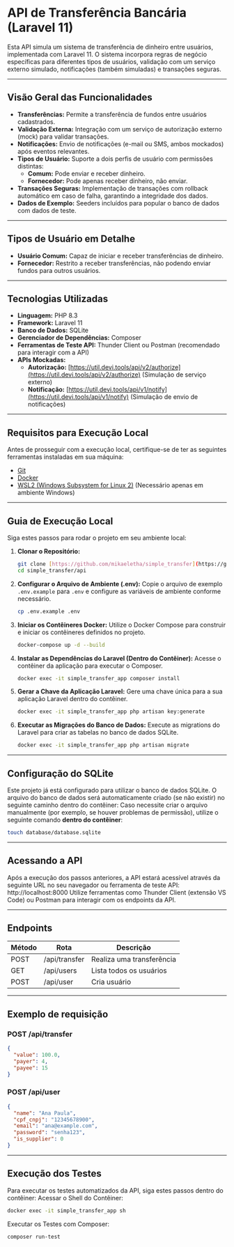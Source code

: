 # API de Transferência Bancária (Laravel 11)

Esta API simula um sistema de transferência de dinheiro entre usuários, implementada com Laravel 11. O sistema incorpora regras de negócio específicas para diferentes tipos de usuários, validação com um serviço externo simulado, notificações (também simuladas) e transações seguras.

---

## Visão Geral das Funcionalidades

* **Transferências:** Permite a transferência de fundos entre usuários cadastrados.
* **Validação Externa:** Integração com um serviço de autorização externo (mock) para validar transações.
* **Notificações:** Envio de notificações (e-mail ou SMS, ambos mockados) após eventos relevantes.
* **Tipos de Usuário:** Suporte a dois perfis de usuário com permissões distintas:
    * **Comum:** Pode enviar e receber dinheiro.
    * **Fornecedor:** Pode apenas receber dinheiro, não enviar.
* **Transações Seguras:** Implementação de transações com rollback automático em caso de falha, garantindo a integridade dos dados.
* **Dados de Exemplo:** Seeders incluídos para popular o banco de dados com dados de teste.

---

## Tipos de Usuário em Detalhe

* **Usuário Comum:** Capaz de iniciar e receber transferências de dinheiro.
* **Fornecedor:** Restrito a receber transferências, não podendo enviar fundos para outros usuários.

---

## Tecnologias Utilizadas

* **Linguagem:** PHP 8.3
* **Framework:** Laravel 11
* **Banco de Dados:** SQLite
* **Gerenciador de Dependências:** Composer
* **Ferramentas de Teste API:** Thunder Client ou Postman (recomendado para interagir com a API)
* **APIs Mockadas:**
    * **Autorização:** [https://util.devi.tools/api/v2/authorize](https://util.devi.tools/api/v2/authorize) (Simulação de serviço externo)
    * **Notificação:** [https://util.devi.tools/api/v1/notify](https://util.devi.tools/api/v1/notify) (Simulação de envio de notificações)

---

## Requisitos para Execução Local

Antes de prosseguir com a execução local, certifique-se de ter as seguintes ferramentas instaladas em sua máquina:

* [Git](https://git-scm.com/)
* [Docker](https://www.docker.com/)
* [WSL2 (Windows Subsystem for Linux 2)](https://learn.microsoft.com/pt-br/windows/wsl/install) (Necessário apenas em ambiente Windows)

---

## Guia de Execução Local

Siga estes passos para rodar o projeto em seu ambiente local:

1.  **Clonar o Repositório:**
    ```bash
    git clone [https://github.com/mikaeletha/simple_transfer](https://github.com/mikaeletha/simple_transfer)
    cd simple_transfer/api
    ```

2.  **Configurar o Arquivo de Ambiente (.env):**
    Copie o arquivo de exemplo `.env.example` para `.env` e configure as variáveis de ambiente conforme necessário.
    ```bash
    cp .env.example .env
    ```

3.  **Iniciar os Contêineres Docker:**
    Utilize o Docker Compose para construir e iniciar os contêineres definidos no projeto.
    ```bash
    docker-compose up -d --build
    ```

4.  **Instalar as Dependências do Laravel (Dentro do Contêiner):**
    Acesse o contêiner da aplicação para executar o Composer.
    ```bash
    docker exec -it simple_transfer_app composer install
    ```

5.  **Gerar a Chave da Aplicação Laravel:**
    Gere uma chave única para a sua aplicação Laravel dentro do contêiner.
    ```bash
    docker exec -it simple_transfer_app php artisan key:generate
    ```

6.  **Executar as Migrações do Banco de Dados:**
    Execute as migrations do Laravel para criar as tabelas no banco de dados SQLite.
    ```bash
    docker exec -it simple_transfer_app php artisan migrate
    ```

---

## Configuração do SQLite

Este projeto já está configurado para utilizar o banco de dados SQLite. O arquivo do banco de dados será automaticamente criado (se não existir) no seguinte caminho dentro do contêiner:
Caso necessite criar o arquivo manualmente (por exemplo, se houver problemas de permissão), utilize o seguinte comando **dentro do contêiner**:

```bash
touch database/database.sqlite
```

---

## Acessando a API
Após a execução dos passos anteriores, a API estará acessível através da seguinte URL no seu navegador ou ferramenta de teste API:
http://localhost:8000
Utilize ferramentas como Thunder Client (extensão VS Code) ou Postman para interagir com os endpoints da API.

---

## Endpoints

| Método | Rota          | Descrição                         |
|--------|---------------|-----------------------------------|
| POST   | /api/transfer | Realiza uma transferência         |
| GET    | /api/users    | Lista todos os usuários           |
| POST   | /api/user     | Cria usuário                      |

---

## Exemplo de requisição

### POST /api/transfer

```json
{
  "value": 100.0,
  "payer": 4,
  "payee": 15
}
```

### POST /api/user
```json
{
  "name": "Ana Paula",
  "cpf_cnpj": "12345678900",
  "email": "ana@example.com",
  "password": "senha123",
  "is_supplier": 0
}
```

---

## Execução dos Testes
Para executar os testes automatizados da API, siga estes passos dentro do contêiner:
Acessar o Shell do Contêiner:
```bash
docker exec -it simple_transfer_app sh
```
Executar os Testes com Composer:
```bash
composer run-test
```